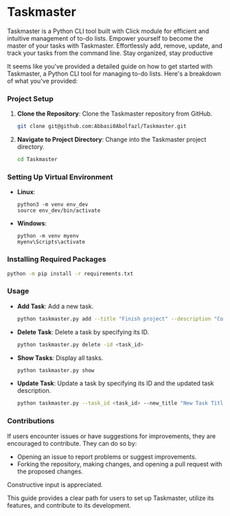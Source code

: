 # Taskmaster
Taskmaster is a Python CLI tool built with Click module for efficient and intuitive management of to-do lists. Empower yourself to become the master of your tasks with Taskmaster. Effortlessly add, remove, update, and track your tasks from the command line. Stay organized, stay productive

It seems like you've provided a detailed guide on how to get started with Taskmaster, a Python CLI tool for managing to-do lists. Here's a breakdown of what you've provided:

### Project Setup
1. **Clone the Repository**: Clone the Taskmaster repository from GitHub.
   ```sh
   git clone git@github.com:Abbasi0Abolfazl/Taskmaster.git
   ```
2. **Navigate to Project Directory**: Change into the Taskmaster project directory.
   ```sh
   cd Taskmaster
   ```

### Setting Up Virtual Environment
- **Linux**:
  ```shell
  python3 -m venv env_dev
  source env_dev/bin/activate
  ```
- **Windows**:
  ```shell
  python -m venv myenv
  myenv\Scripts\activate
  ```

### Installing Required Packages
```sh
python -m pip install -r requirements.txt
```

### Usage
- **Add Task**: Add a new task.
  ```bash
  python taskmaster.py add --title "Finish project" --description "Complete the final report" --priority 1 --due_date <yyyy-mm-dd>
  ```
- **Delete Task**: Delete a task by specifying its ID.
  ```bash
  python taskmaster.py delete -id <task_id>
  ```
- **Show Tasks**: Display all tasks.
  ```bash
  python taskmaster.py show
  ```
- **Update Task**: Update a task by specifying its ID and the updated task description.
  ```bash
  python taskmaster.py --task_id <task_id> --new_title "New Task Title" --new_description "New Task Description" --new_priority 5 --new_due_date <yyyy-mm-dd>
  ```

### Contributions
If users encounter issues or have suggestions for improvements, they are encouraged to contribute. They can do so by:
- Opening an issue to report problems or suggest improvements.
- Forking the repository, making changes, and opening a pull request with the proposed changes.

Constructive input is appreciated.

This guide provides a clear path for users to set up Taskmaster, utilize its features, and contribute to its development.


